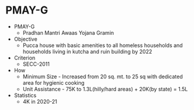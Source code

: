 # PMAY-G
* PMAY-G
	* Pradhan Mantri Awaas Yojana Gramin
* Objective
	* Pucca house with basic amenities to all homeless households and households living in kutcha and ruin building by 2022
* Criterion
	* SECC-2011
* How
	* Minimum Size - Increased from 20 sq. mt. to 25 sq with dedicated area for hygienic cooking
	* Unit Assistance - 75K to 1.3L(hilly/hard areas) + 20K(by state) = 1.5L
* Statistics
	* 4K in 2020-21